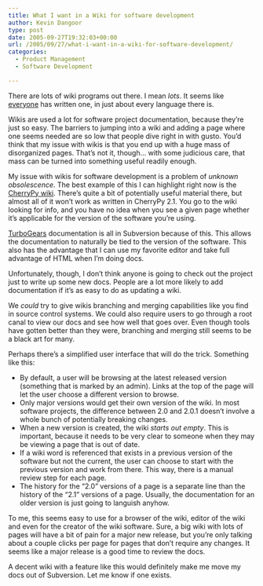 ```yaml
---
title: What I want in a Wiki for software development
author: Kevin Dangoor
type: post
date: 2005-09-27T19:32:03+00:00
url: /2005/09/27/what-i-want-in-a-wiki-for-software-development/
categories:
  - Product Management
  - Software Development

---
```

There are lots of wiki programs out there. I mean _lots_. It seems like <a href="http://www.turbogears.org/docs/wiki20/index.html" target="_blank">everyone</a> has written one, in just about every language there is.

Wikis are used a lot for software project documentation, because they&#8217;re just so easy. The barriers to jumping into a wiki and adding a page where one seems needed are so low that people dive right in with gusto. You&#8217;d think that my issue with wikis is that you end up with a huge mass of disorganized pages. That&#8217;s not it, though&#8230; with some judicious care, that mass can be turned into something useful readily enough.

My issue with wikis for software development is a problem of _unknown obsolescence_. The best example of this I can highlight right now is the <a href="http://www.cherrypy.org/wiki/CherryPyRecipes" target="_blank">CherryPy wiki</a>. There&#8217;s quite a bit of potentially useful material there, but almost all of it won&#8217;t work as written in CherryPy 2.1. You go to the wiki looking for info, and you have no idea when you see a given page whether it&#8217;s applicable for the version of the software you&#8217;re using.

<a href="http://www.turbogears.org" target="_blank">TurboGears</a> documentation is all in Subversion because of this. This allows the documentation to naturally be tied to the version of the software. This also has the advantage that I can use my favorite editor and take full advantage of HTML when I&#8217;m doing docs.

Unfortunately, though, I don&#8217;t think anyone is going to check out the project just to write up some new docs. People are a lot more likely to add documentation if it&#8217;s as easy to do as updating a wiki.

We _could_ try to give wikis branching and merging capabilities like you find in source control systems. We could also require users to go through a root canal to view our docs and see how well that goes over. Even though tools have gotten better than they were, branching and merging still seems to be a black art for many.

Perhaps there&#8217;s a simplified user interface that will do the trick. Something like this:

  * By default, a user will be browsing at the latest released version (something that is marked by an admin). Links at the top of the page will let the user choose a different version to browse.
  * Only major versions would get their own version of the wiki. In most software projects, the difference between 2.0 and 2.0.1 doesn&#8217;t involve a whole bunch of potentially breaking changes.
  * When a new version is created, the wiki _starts out empty_. This is important, because it needs to be very clear to someone when they may be viewing a page that is out of date.
  * If a wiki word is referenced that exists in a previous version of the software but not the current, the user can choose to start with the previous version and work from there. This way, there is a manual review step for each page.
  * The history for the &#8220;2.0&#8221; versions of a page is a separate line than the history of the &#8220;2.1&#8221; versions of a page. Usually, the documentation for an older version is just going to languish anyhow.

To me, this seems easy to use for a browser of the wiki, editor of the wiki and even for the creator of the wiki software. Sure, a big wiki with lots of pages will have a bit of pain for a major new release, but you&#8217;re only talking about a couple clicks per page for pages that don&#8217;t require any changes. It seems like a major release is a good time to review the docs.

A decent wiki with a feature like this would definitely make me move my docs out of Subversion. Let me know if one exists.